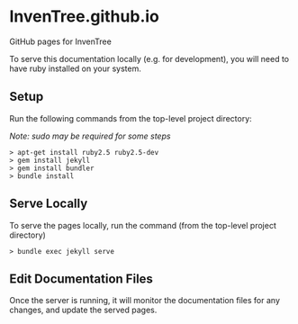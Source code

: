 # InvenTree.github.io
GitHub pages for InvenTree

To serve this documentation locally (e.g. for development), you will need to have ruby installed on your system.

## Setup

Run the following commands from the top-level project directory:

*Note: sudo may be required for some steps*

```
> apt-get install ruby2.5 ruby2.5-dev
> gem install jekyll
> gem install bundler
> bundle install
```

## Serve Locally

To serve the pages locally, run the command (from the top-level project directory)

`> bundle exec jekyll serve` 

## Edit Documentation Files

Once the server is running, it will monitor the documentation files for any changes, and update the served pages.
